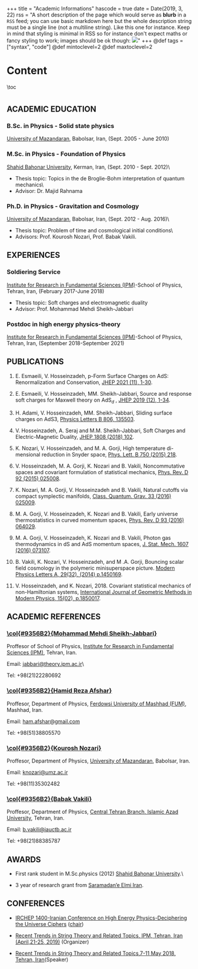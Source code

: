 +++
title = "Academic Informations"
hascode = true
date = Date(2019, 3, 22)
rss = "A short description of the page which would serve as **blurb** in a `RSS` feed; you can use basic markdown here but the whole description string must be a single line (not a multiline string). Like this one for instance. Keep in mind that styling is minimal in RSS so for instance don't expect maths or fancy styling to work; images should be ok though: ![](https://upload.wikimedia.org/wikipedia/en/3/32/Rick_and_Morty_opening_credits.jpeg)"
+++
@def tags = ["syntax", "code"]
@def mintoclevel=2
@def maxtoclevel=2

# Content
\toc

#




## **ACADEMIC EDUCATION**

### **B.Sc. in Physics - Solid state physics**
[University of Mazandaran](http://en.umz.ac.ir), Babolsar, Iran, (Sept. 2005 - June 2010)

### **M.Sc. in Physics - Foundation of Physics**
[Shahid Bahonar University](https://uk.ac.ir/home), Kerman, Iran, (Sept. 2010 - Sept. 2012)\\
* Thesis topic: Topics in the de Broglie-Bohm interpretation of quantum mechanics\\
* Advisor: Dr. Majid Rahnama

### **Ph.D. in Physics - Gravitation and Cosmology**
[University of Mazandaran](http://en.umz.ac.ir), Babolsar, Iran, (Sept. 2012 - Aug. 2016)\\
* Thesis topic: Problem of time and cosmological initial conditions\\
* Advisors: Prof. Kourosh Nozari, Prof. Babak Vakili.

## **EXPERIENCES**

### **Soldiering Service**
[Institute for Research in Fundamental Sciences (IPM)](http://www.ipm.ac.ir)-School of Physics, Tehran, Iran, (February 2017-June 2018)
* Thesis topic: Soft charges and electromagnetic duality 
* Advisor: Prof. Mohammad Mehdi S‍‍‍heikh-Jabbari


### **Postdoc in high energy physics-theory**
[Institute for Research in Fundamental Sciences (IPM)](http://www.ipm.ac.ir)-School of Physics, Tehran, Iran, (September 2018-September 2021)


## **PUBLICATIONS**

1. E. Esmaeili, V. Hosseinzadeh, p-Form Surface Charges on AdS: Renormalization and Conservation, [JHEP 2021 (11), 1-30](https://link.springer.com/content/pdf/10.1007/JHEP11(2021)062.pdf).

2. E. Esmaeili, V. Hosseinzadeh, MM. Sheikh-Jabbari, Source and response soft charges for Maxwell theory on AdS$_d$ , [JHEP 2019 (12), 1-34](https://link.springer.com/article/10.1007/JHEP12(2019)071).

3. H. Adami, V. Hosseinzadeh, MM. Sheikh-Jabbari, Sliding surface charges on AdS3, [Physics Letters B 806, 135503](https://www.sciencedirect.com/science/article/pii/S0370269320303075).

4. V. Hosseinzadeh, A. Seraj and M.M. Sheikh-Jabbari, Soft Charges and Electric-Magnetic Duality, [JHEP 1808 (2018) 102](https://link.springer.com/article/10.1007/JHEP08(2018)102).

5. K. Nozari, V. Hosseinzadeh, and M. A. Gorji, High temperature di- mensional reduction in Snyder space, [Phys. Lett. B 750 (2015) 218](https://www.sciencedirect.com/science/article/pii/S0370269315006899).

6. V. Hosseinzadeh, M. A. Gorji, K. Nozari and B. Vakili, Noncommutative spaces and covariant formulation of statistical mechanics, [Phys. Rev. D 92 (2015) 025008](https://journals.aps.org/prd/abstract/10.1103/PhysRevD.92.025008).

7. K. Nozari, M. A. Gorji, V. Hosseinzadeh and B. Vakili, Natural cutoffs via compact symplectic manifolds, [Class. Quantum. Grav. 33 (2016) 025009](https://iopscience.iop.org/article/10.1088/0264-9381/33/2/025009/meta).

8. M. A. Gorji, V. Hosseinzadeh, K. Nozari and B. Vakili, Early universe thermostatistics in curved momentum spaces, [Phys. Rev. D 93 (2016) 064029](https://journals.aps.org/prd/abstract/10.1103/PhysRevD.93.064029).

9. M. A. Gorji, V. Hosseinzadeh, K. Nozari and B. Vakili, Photon gas thermodynamics in dS and AdS momentum spaces, [J. Stat. Mech. 1607 (2016) 073107](https://iopscience.iop.org/article/10.1088/1742-5468/2016/07/073107/meta).

10. B. Vakili, K. Nozari, V. Hosseinzadeh, and M .A. Gorji, Bouncing scalar field cosmology in the polymeric minisuperspace picture. [Modern Physics Letters A, 29(32), (2014) p.1450169](https://www.worldscientific.com/doi/abs/10.1142/S0217732314501697).

11. V. Hosseinzadeh, and K. Nozari, 2018. Covariant statistical mechanics of non-Hamiltonian systems, [International Journal of Geometric Methods in Modern Physics, 15(02), p.1850017](https://www.worldscientific.com/doi/abs/10.1142/S0219887818500172).


## **ACADEMIC REFERENCES** 

### [**\col{#9356B2}{Mohammad Mehdi Sheikh-Jabbari}**](https://scholar.google.com/citations?hl=en&user=pGU_VJkAAAAJ&view_op=list_works&sortby=pubdate)

Proffesor of School of Physics, [Institute for Research in Fundamental Sciences (IPM)](http://www.ipm.ac.ir), Tehran, Iran.

Email: [jabbari@theory.ipm.ac.ir](mailto:jabbari@theory.ipm.ac.ir)\\

Tel: +98(21)22280692


### [**\col{#9356B2}{Hamid Reza Afshar}**](https://scholar.google.com/citations?user=hgSgxl4AAAAJ&hl=en&oi=ao)
Proffesor, Department of Physics, [Ferdowsi University of Mashhad (FUM)](https://en.um.ac.ir/), Mashhad, Iran.

Email: [ham.afshar@gmail.com](mailto:ham.afshar@gmail.com)

Tel: +98(51)38805570



### [**\col{#9356B2}{Kourosh Nozari}**](https://scholar.google.com/citations?user=iGRWOAMAAAAJ&hl=en)
Proffesor, Department of Physics, [University of Mazandaran](http://en.umz.ac.ir), Babolsar, Iran.

Email: [knozari@umz.ac.ir](mailto:knozari@umz.ac.ir)

Tel: +98(11)35302482 

### [**\col{#9356B2}{Babak Vakili}**](https://scholar.google.com/citations?user=go7awpUAAAAJ&hl=en)
Proffesor, Department of Physics, [Central Tehran Branch, Islamic Azad University](https://ctb.iau.ir/en), Tehran, Iran.

Email: [b.vakili@iauctb.ac.ir](mailto:b.vakili@iauctb.ac.ir)

Tel: +98(21)88385787




## **AWARDS** 
* First rank student in M.Sc.physics (2012) [Shahid Bahonar University](https://uk.ac.ir/home).\\

* 3 year of research grant from [Saramadan’e Elmi Iran](https://isef.ir/).

## **CONFERENCES** 

* [IRCHEP 1400-Iranian Conference on High Energy Physics-Deciphering the Universe Ciphers](http://physics.ipm.ac.ir/conferences/irchep/index.jsp) ([chair](http://physics.ipm.ac.ir/conferences/irchep/prog.jsp))

* [Recent Trends in String Theory and Related Topics, IPM, Tehran, Iran (April,21-25, 2019)](http://physics.ipm.ac.ir/conferences/stringtheory4) (Organizer)


* [Recent Trends in String Theory and Related Topics,7-11 May 2018, Tehran, Iran](http://physics.ipm.ac.ir/conferences/stringtheory3/index.jsp)(Speaker)

